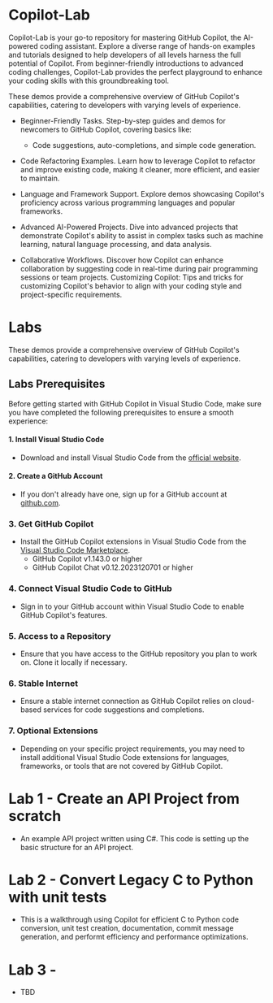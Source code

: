 # Copilot-Lab
Copilot-Lab is your go-to repository for mastering GitHub Copilot, the AI-powered coding assistant. Explore a diverse range of hands-on examples and tutorials designed to help developers of all levels harness the full potential of Copilot. From beginner-friendly introductions to advanced coding challenges, Copilot-Lab provides the perfect playground to enhance your coding skills with this groundbreaking tool.

These demos provide a comprehensive overview of GitHub Copilot's capabilities, catering to developers with varying levels of experience.

- Beginner-Friendly Tasks. Step-by-step guides and demos for newcomers to GitHub Copilot, covering basics like:
  - Code suggestions, auto-completions, and simple code generation.

- Code Refactoring Examples. Learn how to leverage Copilot to refactor and improve existing code, making it cleaner, more efficient, and easier to maintain.
- Language and Framework Support. Explore demos showcasing Copilot's proficiency across various programming languages and popular frameworks.
- Advanced AI-Powered Projects. Dive into advanced projects that demonstrate Copilot's ability to assist in complex tasks such as machine learning, natural language processing, and data analysis.
- Collaborative Workflows. Discover how Copilot can enhance collaboration by suggesting code in real-time during pair programming sessions or team projects.
Customizing Copilot: Tips and tricks for customizing Copilot's behavior to align with your coding style and project-specific requirements.

# Labs
These demos provide a comprehensive overview of GitHub Copilot's capabilities, catering to developers with varying levels of experience.

## Labs Prerequisites
Before getting started with GitHub Copilot in Visual Studio Code, make sure you have completed the following prerequisites to ensure a smooth experience:

#### 1. Install Visual Studio Code
- Download and install Visual Studio Code from the [official website](https://code.visualstudio.com/).

#### 2. Create a GitHub Account
- If you don't already have one, sign up for a GitHub account at [github.com](https://github.com/).

### 3. Get GitHub Copilot
- Install the GitHub Copilot extensions in Visual Studio Code from the [Visual Studio Code Marketplace](https://marketplace.visualstudio.com/).
  - GitHub Copilot v1.143.0 or higher
  - GitHub Copilot Chat v0.12.2023120701 or higher

### 4. Connect Visual Studio Code to GitHub
- Sign in to your GitHub account within Visual Studio Code to enable GitHub Copilot's features.

### 5. Access to a Repository
- Ensure that you have access to the GitHub repository you plan to work on. Clone it locally if necessary.

### 6. Stable Internet
- Ensure a stable internet connection as GitHub Copilot relies on cloud-based services for code suggestions and completions.

### 7. Optional Extensions
- Depending on your specific project requirements, you may need to install additional Visual Studio Code extensions for languages, frameworks, or tools that are not covered by GitHub Copilot.

# Lab 1 - Create an API Project from scratch
- An example API project written using C#. This code is setting up the basic structure for an API project.

# Lab 2 - Convert Legacy C to Python with unit tests
- This is a walkthrough using Copilot for efficient C to Python code conversion, unit test creation, documentation, commit message generation, and performt efficiency and performance optimizations.

# Lab 3 - 
- TBD
